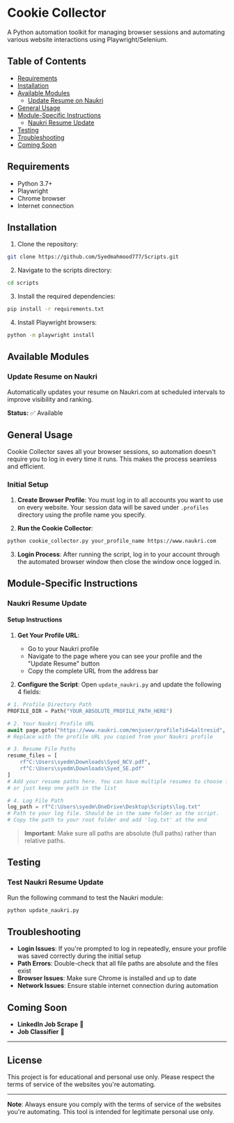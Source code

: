 # Cookie Collector

A Python automation toolkit for managing browser sessions and automating various website interactions using Playwright/Selenium.

## Table of Contents

- [Requirements](#requirements)
- [Installation](#installation)
- [Available Modules](#available-modules)
  - [Update Resume on Naukri](#update-resume-on-naukri)
- [General Usage](#general-usage)
- [Module-Specific Instructions](#module-specific-instructions)
  - [Naukri Resume Update](#naukri-resume-update)
- [Testing](#testing)
- [Troubleshooting](#troubleshooting)
- [Coming Soon](#coming-soon)

## Requirements

- Python 3.7+
- Playwright
- Chrome browser
- Internet connection

## Installation

1. Clone the repository:
```bash
git clone https://github.com/Syedmahmood777/Scripts.git
```

2. Navigate to the scripts directory:
```bash
cd scripts
```

3. Install the required dependencies:
```bash
pip install -r requirements.txt
```

4. Install Playwright browsers:
```bash
python -m playwright install
```

## Available Modules

### Update Resume on Naukri
Automatically updates your resume on Naukri.com at scheduled intervals to improve visibility and ranking.

**Status:** ✅ Available

## General Usage

Cookie Collector saves all your browser sessions, so automation doesn't require you to log in every time it runs. This makes the process seamless and efficient.

### Initial Setup

1. **Create Browser Profile**: You must log in to all accounts you want to use on every website. Your session data will be saved under `.profiles` directory using the profile name you specify.

2. **Run the Cookie Collector**:
```bash
python cookie_collector.py your_profile_name https://www.naukri.com
```

3. **Login Process**: After running the script, log in to your account through the automated browser window then close the window once logged in.

## Module-Specific Instructions

### Naukri Resume Update

#### Setup Instructions

1. **Get Your Profile URL**:
   - Go to your Naukri profile
   - Navigate to the page where you can see your profile and the "Update Resume" button
   - Copy the complete URL from the address bar

2. **Configure the Script**:
   Open `update_naukri.py` and update the following 4 fields:

```python
# 1. Profile Directory Path
PROFILE_DIR = Path("YOUR_ABSOLUTE_PROFILE_PATH_HERE")

# 2. Your Naukri Profile URL
await page.goto("https://www.naukri.com/mnjuser/profile?id=&altresid", timeout=60_000)
# Replace with the profile URL you copied from your Naukri profile

# 3. Resume File Paths
resume_files = [
    rf"C:\Users\syedm\Downloads\Syed_NCV.pdf",
    rf"C:\Users\syedm\Downloads\Syed_SE.pdf"
]
# Add your resume paths here. You can have multiple resumes to choose from,
# or just keep one path in the list

# 4. Log File Path
log_path = rf"C:\Users\syedm\OneDrive\Desktop\Scripts\log.txt"
# Path to your log file. Should be in the same folder as the script.
# Copy the path to your root folder and add 'log.txt' at the end
```

> **Important**: Make sure all paths are absolute (full paths) rather than relative paths.

## Testing

### Test Naukri Resume Update

Run the following command to test the Naukri module:

```bash
python update_naukri.py
```

## Troubleshooting

- **Login Issues**: If you're prompted to log in repeatedly, ensure your profile was saved correctly during the initial setup
- **Path Errors**: Double-check that all file paths are absolute and the files exist
- **Browser Issues**: Make sure Chrome is installed and up to date
- **Network Issues**: Ensure stable internet connection during automation

## Coming Soon

- **LinkedIn Job Scrape** 🔄
- **Job Classifier** 🔄


---

## License

This project is for educational and personal use only. Please respect the terms of service of the websites you're automating.

---

**Note**: Always ensure you comply with the terms of service of the websites you're automating. This tool is intended for legitimate personal use only.